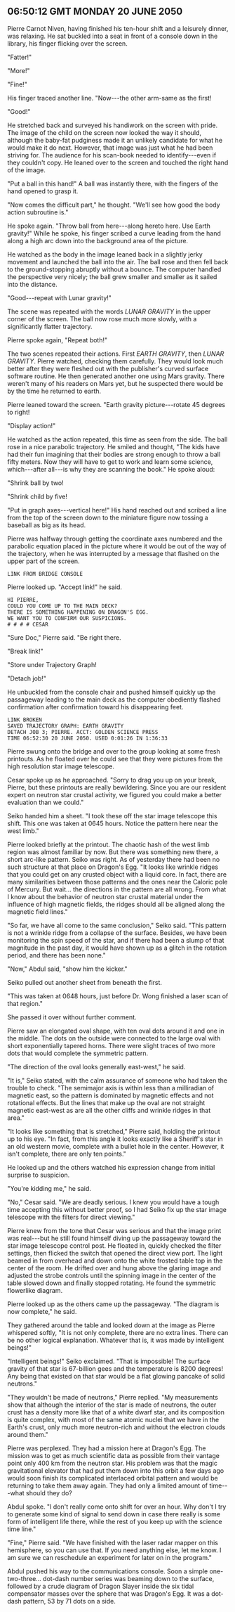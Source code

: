 ## 06:50:12 GMT MONDAY 20 JUNE 2050
Pierre Carnot Niven, having finished his ten-hour shift and a leisurely dinner, was relaxing. He sat buckled into a seat in front of a console down in the library, his finger flicking over the screen.

"Fatter!"

"More!"

"Fine!"

His finger traced another line. "Now---the other arm-same as the first!

"Good!"

He stretched back and surveyed his handiwork on the screen with pride. The image of the child on the screen now looked the way it should, although the baby-fat pudginess made it an unlikely candidate for what he would make it do next. However, that image was just what he had been striving for. The audience for his scan-book needed to identify---even if they couldn't copy. He leaned over to the screen and touched the right hand of the image.

"Put a ball in this hand!" A ball was instantly there, with the fingers of the hand opened to grasp it.

"Now comes the difficult part," he thought. "We'll see how good the body action subroutine is."

He spoke again. "Throw ball from here---along hereto here. Use Earth gravity!" While he spoke, his finger scribed a curve leading from the hand along a high arc down into the background area of the picture.

He watched as the body in the image leaned back in a slightly jerky movement and launched the ball into the air. The ball rose and then fell back to the ground-stopping abruptly without a bounce. The computer handled the perspective very nicely; the ball grew smaller and smaller as it sailed into the distance.

"Good---repeat with Lunar gravity!"

The scene was repeated with the words _LUNAR GRAVITY_ in the upper corner of the screen. The ball now rose much more slowly, with a significantly flatter trajectory.

Pierre spoke again, "Repeat both!"

The two scenes repeated their actions. First _EARTH GRAVITY_, then _LUNAR GRAVITY_. Pierre watched, checking them carefully. They would look much better after they were fleshed out with the publisher's curved surface software routine. He then generated another one using Mars gravity. There weren't many of his readers on Mars yet, but he suspected there would be by the time he returned to earth.

Pierre leaned toward the screen. "Earth gravity picture---rotate 45 degrees to right!

"Display action!"

He watched as the action repeated, this time as seen from the side. The ball rose in a nice parabolic trajectory. He smiled and thought, "The kids have had their fun imagining that their bodies are strong enough to throw a ball fifty meters. Now they will have to get to work and learn some science, which---after all---is why they are scanning the book." He spoke aloud:

"Shrink ball by two!

"Shrink child by five!

"Put in graph axes---vertical here!" His hand reached out and scribed a line from the top of the screen down to the miniature figure now tossing a baseball as big as its head.

Pierre was halfway through getting the coordinate axes numbered and the parabolic equation placed in the picture where it would be out of the way of the trajectory, when he was interrupted by a message that flashed on the upper part of the screen.

    LINK FROM BRIDGE CONSOLE

Pierre looked up. "Accept link!" he said.

    HI PIERRE,
    COULD YOU COME UP TO THE MAIN DECK?
    THERE IS SOMETHING HAPPENING ON DRAGON'S EGG.
    WE WANT YOU TO CONFIRM OUR SUSPICIONS.
    # # # # CESAR

"Sure Doc," Pierre said. "Be right there.

"Break link!"

"Store under Trajectory Graph!

"Detach job!"

He unbuckled from the console chair and pushed himself quickly up the passageway leading to the main deck as the computer obediently flashed confirmation after confirmation toward his disappearing feet.

    LINK BROKEN
    SAVED TRAJECTORY GRAPH: EARTH GRAVITY
    DETACH JOB 3; PIERRE. ACCT: GOLDEN SCIENCE PRESS
    TIME 06:52:30 20 JUNE 2050. USED 0:01:26 IN 1:36:33

Pierre swung onto the bridge and over to the group looking at some fresh printouts. As he floated over he could see that they were pictures from the high resolution star image telescope.

Cesar spoke up as he approached. "Sorry to drag you up on your break, Pierre, but these printouts are really bewildering. Since you are our resident expert on neutron star crustal activity, we figured you could make a better evaluation than we could."

Seiko handed him a sheet. "I took these off the star image telescope this shift. This one was taken at 0645 hours. Notice the pattern here near the west limb."

Pierre looked briefly at the printout. The chaotic hash of the west limb region was almost familiar by now. But there was something new there, a short arc-like pattern. Seiko was right. As of yesterday there had been no such structure at that place on Dragon's Egg. "It looks like wrinkle ridges that you could get on any crusted object with a liquid core. In fact, there are many similarities between those patterns and the ones near the Caloric pole of Mercury. But wait... the directions in the pattern are all wrong. From what I know about the behavior of neutron star crustal material under the influence of high magnetic fields, the ridges should all be aligned along the magnetic field lines."

"So far, we have all come to the same conclusion," Seiko said. "This pattern is not a wrinkle ridge from a collapse of the surface. Besides, we have been monitoring the spin speed of the star, and if there had been a slump of that magnitude in the past day, it would have shown up as a glitch in the rotation period, and there has been none."

"Now," Abdul said, "show him the kicker."

Seiko pulled out another sheet from beneath the first.

"This was taken at 0648 hours, just before Dr. Wong finished a laser scan of that region."

She passed it over without further comment.

Pierre saw an elongated oval shape, with ten oval dots around it and one in the middle. The dots on the outside were connected to the large oval with short exponentially tapered horns. There were slight traces of two more dots that would complete the symmetric pattern.

"The direction of the oval looks generally east-west," he said.

"It is," Seiko stated, with the calm assurance of someone who had taken the trouble to check. "The semimajor axis is within less than a milliradian of magnetic east, so the pattern is dominated by magnetic effects and not rotational effects. But the lines that make up the oval are not straight magnetic east-west as are all the other cliffs and wrinkle ridges in that area."

"It looks like something that is stretched," Pierre said, holding the printout up to his eye. "In fact, from this angle it looks exactly like a Sheriff's star in an old western movie, complete with a bullet hole in the center. However, it isn't complete, there are only ten points."

He looked up and the others watched his expression change from initial surprise to suspicion.

"You're kidding me," he said.

"No," Cesar said. "We are deadly serious. I knew you would have a tough time accepting this without better proof, so I had Seiko fix up the star image telescope with the filters for direct viewing."

Pierre knew from the tone that Cesar was serious and that the image print was real---but he still found himself diving up the passageway toward the star image telescope control post. He floated in, quickly checked the filter settings, then flicked the switch that opened the direct view port. The light beamed in from overhead and down onto the white frosted table top in the center of the room. He drifted over and hung above the glaring image and adjusted the strobe controls until the spinning image in the center of the table slowed down and finally stopped rotating. He found the symmetric flowerlike diagram.

Pierre looked up as the others came up the passageway. "The diagram is now complete," he said.

They gathered around the table and looked down at the image as Pierre whispered softly, "It is not only complete, there are no extra lines. There can be no other logical explanation. Whatever that is, it was made by intelligent beings!"

"Intelligent beings!" Seiko exclaimed. "That is impossible! The surface gravity of that star is 67-billion gees and the temperature is 8200 degrees! Any being that existed on that star would be a flat glowing pancake of solid neutrons."

"They wouldn't be made of neutrons," Pierre replied. "My measurements show that although the interior of the star is made of neutrons, the outer crust has a density more like that of a white dwarf star, and its composition is quite complex, with most of the same atomic nuclei that we have in the Earth's crust, only much more neutron-rich and without the electron clouds around them."

Pierre was perplexed. They had a mission here at Dragon's Egg. The mission was to get as much scientific data as possible from their vantage point only 400 km from the neutron star. His problem was that the magic gravitational elevator that had put them down into this orbit a few days ago would soon finish its complicated interlaced orbital pattern and would be returning to take them away again. They had only a limited amount of time---what should they do?

Abdul spoke. "I don't really come onto shift for over an hour. Why don't I try to generate some kind of signal to send down in case there really is some form of intelligent life there, while the rest of you keep up with the science time line."

"Fine," Pierre said. "We have finished with the laser radar mapper on this hemisphere, so you can use that. If you need anything else, let me know. I am sure we can reschedule an experiment for later on in the program."

Abdul pushed his way to the communications console. Soon a simple one-two-three... dot-dash number series was beaming down to the surface, followed by a crude diagram of Dragon Slayer inside the six tidal compensator masses over the sphere that was Dragon's Egg. It was a dot-dash pattern, 53 by 71 dots on a side.